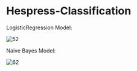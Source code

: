 # Hespress-Classification



LogisticRegression Model:

![52](https://github.com/Enmo7/Hespress-Classification/assets/114494116/df0c0b65-6687-4ba3-92c9-57c55c088371)


Naive Bayes Model:

![62](https://github.com/Enmo7/Hespress-Classification/assets/114494116/979e9149-6b2a-446b-a712-3d240795bada)

